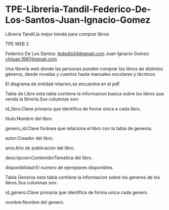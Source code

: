 # TPE-Libreria-Tandil-Federico-De-Los-Santos-Juan-Ignacio-Gomez
Libreria Tandil,la mejor tienda para comprar libros

TPE WEB 2

Federico De Los Santos: fededls04@gmail.com
Juan Ignacio Gomez: chijuan.1997@gmail.com

Una librería web donde las personas pueden comprar los libros de distintos géneros, desde novelas y cuentos hasta manuales escolares y técnicos.

El diagrama de entidad relacion,se encuentra en el pdf. 

Tabla de Libro esta tabla contiene la informacion basica sobre los libros que venda la libreria.Sus columnas son:

id_libro:Clave primaria que identifica de forma única a cada libro.

titulo:Nombre del libro.

genero_id:Clave foránea que relaciona el libro con la tabla de generos.

autor:Creador del libro.

anio:Año de publicacion del libro.

descripcion:Contenido/Tematica del libro.

disponibilidad:El numero de ejemplares disponibles.

Tabla Generos esta tabla contiene la informacion sobre los generos de los libros.Sus columnas son:

id_genero:Clave primaria que identifica de forma unica cada genero.

nombre:Nombre del genero.
